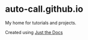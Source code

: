 # auto-call.github.io

My home for tutorials and projects.

Created using [Just the Docs](https://just-the-docs.github.io/just-the-docs/)
